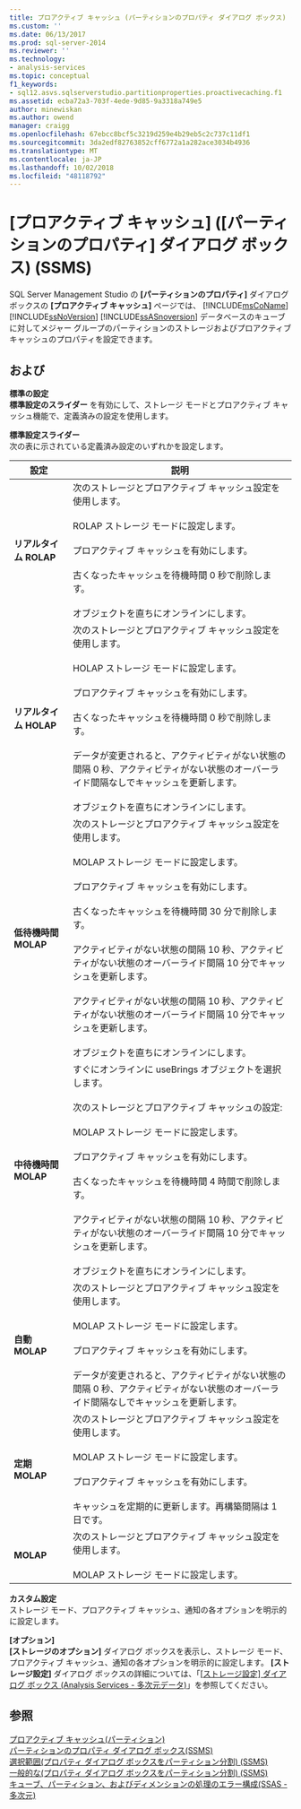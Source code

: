 ```yaml
---
title: プロアクティブ キャッシュ (パーティションのプロパティ ダイアログ ボックス) (SSMS) |Microsoft Docs
ms.custom: ''
ms.date: 06/13/2017
ms.prod: sql-server-2014
ms.reviewer: ''
ms.technology:
- analysis-services
ms.topic: conceptual
f1_keywords:
- sql12.asvs.sqlserverstudio.partitionproperties.proactivecaching.f1
ms.assetid: ecba72a3-703f-4ede-9d85-9a3318a749e5
author: minewiskan
ms.author: owend
manager: craigg
ms.openlocfilehash: 67ebcc8bcf5c3219d259e4b29eb5c2c737c11df1
ms.sourcegitcommit: 3da2edf82763852cff6772a1a282ace3034b4936
ms.translationtype: MT
ms.contentlocale: ja-JP
ms.lasthandoff: 10/02/2018
ms.locfileid: "48118792"
---
```

# <a name="proactive-caching-partition-properties-dialog-box-ssms"></a>[プロアクティブ キャッシュ] ([パーティションのプロパティ] ダイアログ ボックス) (SSMS)
  SQL Server Management Studio の **[パーティションのプロパティ]** ダイアログ ボックスの **[プロアクティブ キャッシュ]** ページでは、 [!INCLUDE[msCoName](../includes/msconame-md.md)] [!INCLUDE[ssNoVersion](../includes/ssnoversion-md.md)] [!INCLUDE[ssASnoversion](../includes/ssasnoversion-md.md)] データベースのキューブに対してメジャー グループのパーティションのストレージおよびプロアクティブ キャッシュのプロパティを設定できます。  
  
## <a name="options"></a>および  
 **標準の設定**  
 **標準設定のスライダー** を有効にして、ストレージ モードとプロアクティブ キャッシュ機能で、定義済みの設定を使用します。  
  
 **標準設定スライダー**  
 次の表に示されている定義済み設定のいずれかを設定します。  
  
|設定|説明|  
|-------------|-----------------|  
|**リアルタイム ROLAP**|次のストレージとプロアクティブ キャッシュ設定を使用します。<br /><br /> ROLAP ストレージ モードに設定します。<br /><br /> プロアクティブ キャッシュを有効にします。<br /><br /> 古くなったキャッシュを待機時間 0 秒で削除します。<br /><br /> オブジェクトを直ちにオンラインにします。|  
|**リアルタイム HOLAP**|次のストレージとプロアクティブ キャッシュ設定を使用します。<br /><br /> HOLAP ストレージ モードに設定します。<br /><br /> プロアクティブ キャッシュを有効にします。<br /><br /> 古くなったキャッシュを待機時間 0 秒で削除します。<br /><br /> データが変更されると、アクティビティがない状態の間隔 0 秒、アクティビティがない状態のオーバーライド間隔なしでキャッシュを更新します。<br /><br /> オブジェクトを直ちにオンラインにします。|  
|**低待機時間 MOLAP**|次のストレージとプロアクティブ キャッシュ設定を使用します。<br /><br /> MOLAP ストレージ モードに設定します。<br /><br /> プロアクティブ キャッシュを有効にします。<br /><br /> 古くなったキャッシュを待機時間 30 分で削除します。<br /><br /> アクティビティがない状態の間隔 10 秒、アクティビティがない状態のオーバーライド間隔 10 分でキャッシュを更新します。<br /><br /> アクティビティがない状態の間隔 10 秒、アクティビティがない状態のオーバーライド間隔 10 分でキャッシュを更新します。<br /><br /> オブジェクトを直ちにオンラインにします。|  
|**中待機時間 MOLAP**|すぐにオンラインに useBrings オブジェクトを選択します。<br /><br /> 次のストレージとプロアクティブ キャッシュの設定:<br /><br /> MOLAP ストレージ モードに設定します。<br /><br /> プロアクティブ キャッシュを有効にします。<br /><br /> 古くなったキャッシュを待機時間 4 時間で削除します。<br /><br /> アクティビティがない状態の間隔 10 秒、アクティビティがない状態のオーバーライド間隔 10 分でキャッシュを更新します。<br /><br /> オブジェクトを直ちにオンラインにします。|  
|**自動 MOLAP**|次のストレージとプロアクティブ キャッシュ設定を使用します。<br /><br /> MOLAP ストレージ モードに設定します。<br /><br /> プロアクティブ キャッシュを有効にします。<br /><br /> データが変更されると、アクティビティがない状態の間隔 0 秒、アクティビティがない状態のオーバーライド間隔なしでキャッシュを更新します。|  
|**定期 MOLAP**|次のストレージとプロアクティブ キャッシュ設定を使用します。<br /><br /> MOLAP ストレージ モードに設定します。<br /><br /> プロアクティブ キャッシュを有効にします。<br /><br /> キャッシュを定期的に更新します。再構築間隔は 1 日です。|  
|**MOLAP**|次のストレージとプロアクティブ キャッシュ設定を使用します。<br /><br /> MOLAP ストレージ モードに設定します。|  
  
 **カスタム設定**  
 ストレージ モード、プロアクティブ キャッシュ、通知の各オプションを明示的に設定します。  
  
 **[オプション]**  
 **[ストレージのオプション]** ダイアログ ボックスを表示し、ストレージ モード、プロアクティブ キャッシュ、通知の各オプションを明示的に設定します。 **[ストレージ設定]** ダイアログ ボックスの詳細については、「[[ストレージ設定] ダイアログ ボックス &#40;Analysis Services - 多次元データ&#41;](storage-options-dialog-box-analysis-services-multidimensional-data.md)」を参照してください。  
  
## <a name="see-also"></a>参照  
 [プロアクティブ キャッシュ&#40;パーティション&#41;](multidimensional-models-olap-logical-cube-objects/partitions-proactive-caching.md)   
 [パーティションのプロパティ ダイアログ ボックス&#40;SSMS&#41;](partition-properties-dialog-box-ssms.md)   
 [選択範囲&#40;プロパティ ダイアログ ボックスをパーティション分割&#41; &#40;SSMS&#41;](selection-partition-properties-dialog-box-ssms.md)   
 [一般的な&#40;プロパティ ダイアログ ボックスをパーティション分割&#41; &#40;SSMS&#41;](general-partition-properties-dialog-box-ssms.md)   
 [キューブ、パーティション、およびディメンションの処理のエラー構成&#40;SSAS - 多次元&#41;](multidimensional-models/error-configuration-for-cube-partition-and-dimension-processing.md)  
  
  
